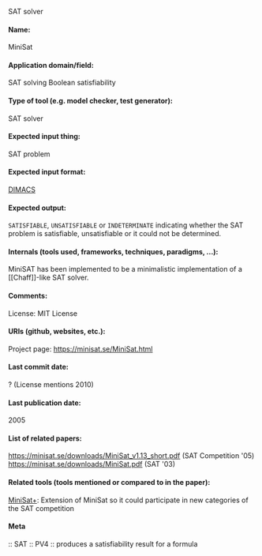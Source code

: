 SAT solver

#### Name:
MiniSat

#### Application domain/field:
SAT solving
Boolean satisfiability

#### Type of tool (e.g. model checker, test generator):
SAT solver

#### Expected input thing:
SAT problem

#### Expected input format:
[DIMACS](../../../Formats/DIMACS.md)

#### Expected output:
`SATISFIABLE`, `UNSATISFIABLE` or `INDETERMINATE` indicating whether the SAT problem is satisfiable, unsatisfiable or it could not be determined.

#### Internals (tools used, frameworks, techniques, paradigms, ...):
MiniSAT has been implemented to be a minimalistic implementation of a [[Chaff]]-like SAT solver.

#### Comments:
License: MIT License

#### URIs (github, websites, etc.):
Project page: https://minisat.se/MiniSat.html

#### Last commit date:
? (License mentions 2010)

#### Last publication date:
2005

#### List of related papers:
https://minisat.se/downloads/MiniSat_v1.13_short.pdf (SAT Competition '05)
https://minisat.se/downloads/MiniSat.pdf (SAT '03)

#### Related tools (tools mentioned or compared to in the paper):
[MiniSat+](../MiniSat+.md): Extension of MiniSat so it could participate in new categories of the SAT competition

#### Meta
:: SAT
:: PV4 :: produces a satisfiability result for a formula
